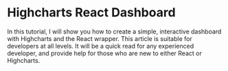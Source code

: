 # Highcharts React Dashboard

In this tutorial, I will show you how to create a simple, interactive dashboard with Highcharts and the React wrapper. This article is suitable for developers at all levels. 
It will be a quick read for any experienced developer, and provide help for those who are new to either React or Highcharts.
